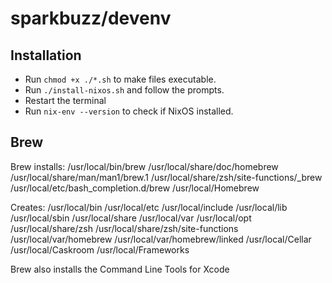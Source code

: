 # sparkbuzz/devenv


## Installation

- Run `chmod +x ./*.sh` to make files executable.
- Run `./install-nixos.sh` and follow the prompts.
- Restart the terminal
- Run `nix-env --version` to check if NixOS installed.

## Brew

Brew installs: /usr/local/bin/brew
/usr/local/share/doc/homebrew
/usr/local/share/man/man1/brew.1
/usr/local/share/zsh/site-functions/_brew
/usr/local/etc/bash_completion.d/brew
/usr/local/Homebrew

Creates:
/usr/local/bin
/usr/local/etc
/usr/local/include
/usr/local/lib
/usr/local/sbin
/usr/local/share
/usr/local/var
/usr/local/opt
/usr/local/share/zsh
/usr/local/share/zsh/site-functions
/usr/local/var/homebrew
/usr/local/var/homebrew/linked
/usr/local/Cellar
/usr/local/Caskroom
/usr/local/Frameworks

Brew also installs the Command Line Tools for Xcode

